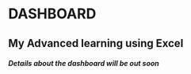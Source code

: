 # DASHBOARD
## My Advanced learning using Excel

##### Details about the dashboard will be out soon


